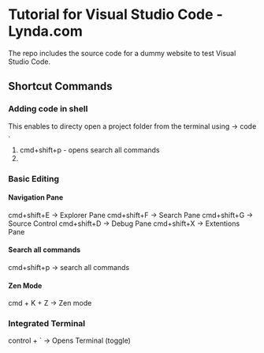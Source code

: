 # Tutorial for Visual Studio Code - Lynda.com

The repo includes the source code for a dummy website to test Visual Studio Code.

## Shortcut Commands

### Adding code in shell 
This enables to directy open a project folder from the terminal using -> code .
1. cmd+shift+p - opens search all commands
2. 

### Basic Editing 

#### Navigation Pane
cmd+shift+E -> Explorer Pane
cmd+shift+F -> Search Pane 
cmd+shift+G -> Source Control
cmd+shift+D -> Debug Pane 
cmd+shift+X -> Extentions Pane

#### Search all commands
cmd+shift+p -> search all commands

#### Zen Mode
cmd + K + Z -> Zen mode

### Integrated Terminal
control + ` -> Opens Terminal (toggle)
